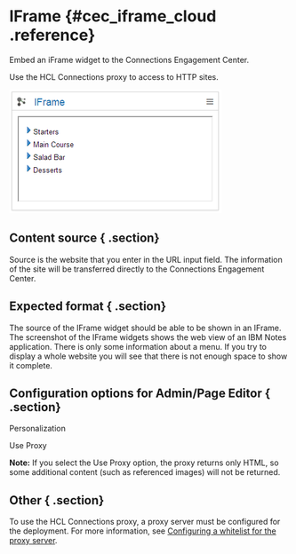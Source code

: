# IFrame {#cec_iframe_cloud .reference}

Embed an iFrame widget to the Connections Engagement Center.

Use the HCL Connections proxy to access to HTTP sites.

![image](images/image061.png)

## Content source { .section}

Source is the website that you enter in the URL input field. The information of the site will be transferred directly to the Connections Engagement Center.

## Expected format { .section}

The source of the IFrame widget should be able to be shown in an IFrame. The screenshot of the IFrame widgets shows the web view of an IBM Notes application. There is only some information about a menu. If you try to display a whole website you will see that there is not enough space to show it complete.

## Configuration options for Admin/Page Editor { .section}

Personalization

Use Proxy

**Note:** If you select the Use Proxy option, the proxy returns only HTML, so some additional content \(such as referenced images\) will not be returned.

## Other { .section}

To use the HCL Connections proxy, a proxy server must be configured for the deployment. For more information, see [Configuring a whitelist for the proxy server](cec-rss-cloud-configure.md).

